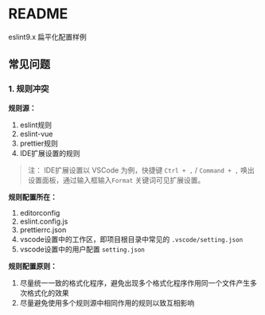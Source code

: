 # README

eslint9.x 扁平化配置样例

## 常见问题

### 1. 规则冲突

**规则源：**

1. eslint规则
2. eslint-vue
3. prettier规则
4. IDE扩展设置的规则

> 注： IDE扩展设置以 VSCode 为例，快捷键 `Ctrl + ,` / `Command + ,` 唤出设置面板，通过输入框输入`Format` 关键词可见扩展设置。

**规则配置所在：**

1. editorconfig
2. eslint.config.js
3. prettierrc.json
4. vscode设置中的工作区，即项目根目录中常见的 `.vscode/setting.json`
5. vscode设置中的用户配置 `setting.json`

**规则配置原则：**

1. 尽量统一一致的格式化程序，避免出现多个格式化程序作用同一个文件产生多次格式化的效果
2. 尽量避免使用多个规则源中相同作用的规则以致互相影响

